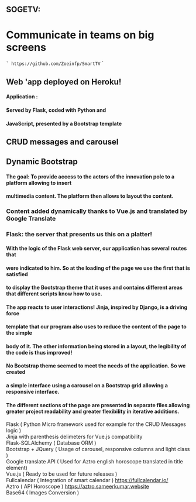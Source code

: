 ## SOGETV:

# Communicate in teams on big screens

`` `
https://github.com/Zoeinfp/SmartTV
`` `
## Web 'app deployed on Heroku!

#### Application :

#### Served by Flask, coded with Python and

#### JavaScript, presented by a Bootstrap template 

## CRUD messages and carousel

## Dynamic Bootstrap

#### The goal: To provide access to the actors of the innovation pole to a platform allowing to insert

#### multimedia content. The platform then allows to layout the content.

### Content added dynamically thanks to Vue.js and translated by Google Translate

### Flask: the server that presents us this on a platter!

#### With the logic of the Flask web server, our application has several routes that

#### were indicated to him. So at the loading of the page we use the first that is satisfied

#### to display the Bootstrap theme that it uses and contains different areas that different scripts know how to use.

#### The app reacts to user interactions! Jinja, inspired by Django, is a driving force

#### template that our program also uses to reduce the content of the page to the simple

#### body of it. The other information being stored in a layout, the legibility of the code is thus improved!

#### No Bootstrap theme seemed to meet the needs of the application. So we created

#### a simple interface using a carousel on a Bootstrap grid allowing a responsive interface.


#### The different sections of the page are presented in separate files allowing greater project readability and greater flexibility in iterative additions.
Flask  ( Python Micro framework used for example for the CRUD Messages logic )   
Jinja with parenthesis delimeters for Vue.js compatibility   
Flask-SQLAlchemy ( Database ORM )  
Bootstrap + JQuery ( Usage of carousel, responsive columns and light class )  
Google translate API ( Used for Aztro english horoscope translated in title element)  
Vue.js ( Ready to be used for future releases )  
Fullcalendar ( Integration of smart calendar ) https://fullcalendar.io/  
Aztro ( API Horoscope ) https://aztro.sameerkumar.website  
Base64 ( Images Conversion )  


